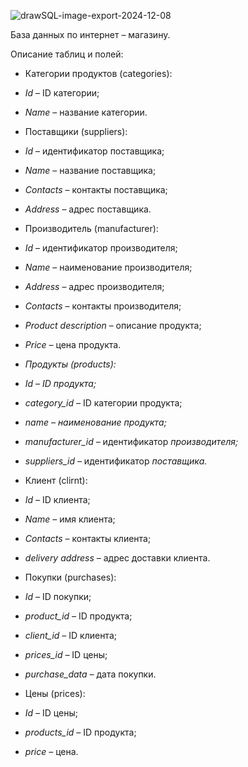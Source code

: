 
![drawSQL-image-export-2024-12-08](https://i.imgur.com/ipKPVIT.png)


База данных по интернет – магазину.

Описание таблиц и полей:

-   Категории продуктов (categories):

<!-- -->

-   *Id* – ID категории;

-   *Name* – название категории.

<!-- -->

-   Поставщики (suppliers):

<!-- -->

-   *Id* – идентификатор поставщика;

-   *Name* – название поставщика;

-   *Contacts* – контакты поставщика;

-   *Address* – адрес поставщика.

<!-- -->

-   Производитель (manufacturer):

<!-- -->

-   *Id* – идентификатор производителя;

-   *Name* – наименование производителя;

-   *Address* – адрес производителя;

-   *Contacts* – контакты производителя;

-   *Product description* – описание продукта;

-   *Price –* цена продукта.

<!-- -->

-   *Продукты (products):*

<!-- -->

-   *Id – ID продукта;*

-   *category\_id –* ID категории продукта;

-   *name – наименование продукта;*

-   *manufacturer\_id –* идентификатор *производителя;*

-   *suppliers\_id –* идентификатор *поставщика.*

<!-- -->

-   Клиент (clirnt):

<!-- -->

-   *Id –* ID клиента;

-   *Name –* имя клиента;

-   *Contacts –* контакты клиента;

-   *delivery address –* адрес доставки клиента.

<!-- -->

-   Покупки (purchases):

<!-- -->

-   *Id –* ID покупки;

-   *product\_id –* ID продукта;

-   *client\_id –* ID клиента;

-   *prices\_id –* ID цены;

-   *purchase\_data –* дата покупки.

<!-- -->

-   Цены (prices):

<!-- -->

-   *Id –* ID цены;

-   *products\_id –* ID продукта;

-   *price –* цена.
